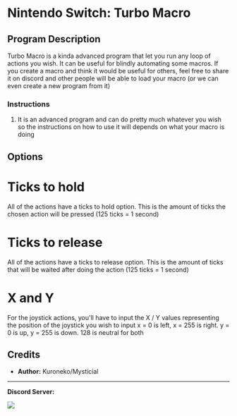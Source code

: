 # Nintendo Switch: Turbo Macro

## Program Description

Turbo Macro is a kinda advanced program that let you run any loop of actions you wish. It can be useful for blindly automating some macros. If you create a macro and think it would be useful for others, feel free to share it on discord and other people will be able to load your macro (or we can even create a new program from it)

### Instructions

1. It is an advanced program and can do pretty much whatever you wish so the instructions on how to use it will depends on what your macro is doing


## Options

# Ticks to hold
All of the actions have a ticks to hold option. This is the amount of ticks the chosen action will be pressed (125 ticks = 1 second)

# Ticks to release
All of the actions have a ticks to release option. This is the amount of ticks that will be waited after doing the action (125 ticks = 1 second)

# X and Y
For the joystick actions, you'll have to input the X / Y values representing the position of the joystick you wish to input
x = 0 is left, x = 255 is right. y = 0 is up, y = 255 is down. 128 is neutral for both


## Credits

- **Author:** Kuroneko/Mysticial



<hr>

**Discord Server:** 

[<img src="https://canary.discordapp.com/api/guilds/695809740428673034/widget.png?style=banner2">](https://discord.gg/cQ4gWxN)


